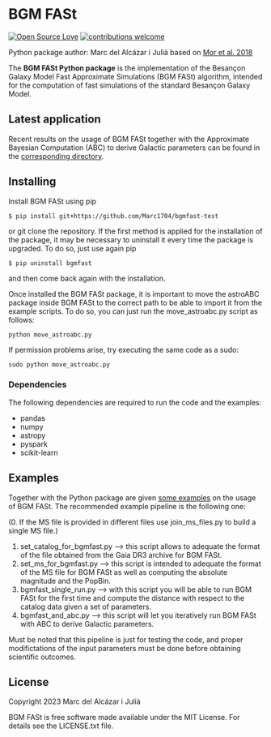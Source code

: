 # BGM FASt

[![Open Source Love](https://badges.frapsoft.com/os/mit/mit.svg?v=102)](https://github.com/EliseJ/astroABC/blob/master/LICENSE.txt)
[![contributions welcome](https://img.shields.io/badge/contributions-welcome-brightgreen.svg?style=flat)](https://github.com/Marc1704/bgmfast-test/issues)

Python package author: Marc del Alcázar i Julià based on [Mor et al. 2018](https://ui.adsabs.harvard.edu/abs/2018A%26A...620A..79M/abstract)

The **BGM FASt Python package** is the implementation of the Besançon Galaxy Model Fast Approximate Simulations (BGM FASt) algorithm, intended for the computation of fast simulations of the standard Besançon Galaxy Model.

## Latest application

Recent results on the usage of BGM FASt together with the Approximate Bayesian Computation (ABC) to derive Galactic parameters can be found in the [corresponding directory](https://github.com/Marc1704/bgmfast-test/tree/main/latest_results).

## Installing

Install BGM FASt using pip
```
$ pip install git+https://github.com/Marc1704/bgmfast-test
```
or git clone the repository. If the first method is applied for the installation of the package, it may be necessary to uninstall it every time the package is upgraded. To do so, just use again pip
```
$ pip uninstall bgmfast
```
and then come back again with the installation.

Once installed the BGM FASt package, it is important to move the astroABC package inside BGM FASt to the correct path to be able to import it from the example scripts. To do so, you can just run the move_astroabc.py script as follows:
```
python move_astroabc.py
```
If permission problems arise, try executing the same code as a sudo: 
```
sudo python move_astroabc.py
```

### Dependencies

The following dependencies are required to run the code and the examples:
* pandas
* numpy
* astropy
* pyspark
* scikit-learn


## Examples

Together with the Python package are given [some examples](https://github.com/Marc1704/bgmfast-test/tree/main/examples) on the usage of BGM FASt. The recommended example pipeline is the following one:

(0. If the MS file is provided in different files use join_ms_files.py to build a single MS file.)

1. set_catalog_for_bgmfast.py --> this script allows to adequate the format of the file obtained from the Gaia DR3 archive for BGM FASt.
2. set_ms_for_bgmfast.py --> this script is intended to adequate the format of the MS file for BGM FASt as well as computing the absolute magnitude and the PopBin.
3. bgmfast_single_run.py --> with this script you will be able to run BGM FASt for the first time and compute the distance with respect to the catalog data given a set of parameters. 
4. bgmfast_and_abc.py --> this script will let you iteratively run BGM FASt with ABC to derive Galactic parameters. 

Must be noted that this pipeline is just for testing the code, and proper modifictations of the input parameters must be done before obtaining scientific outcomes.

## License

Copyright 2023 Marc del Alcázar i Julià

BGM FASt is free software made available under the MIT License. For details see the LICENSE.txt file.
